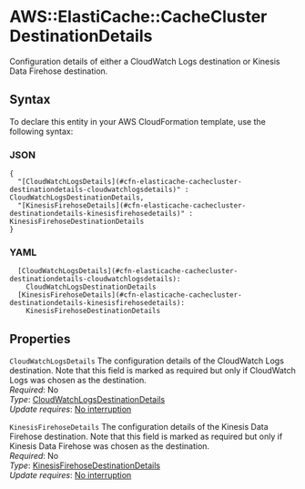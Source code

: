 # AWS::ElastiCache::CacheCluster DestinationDetails<a name="aws-properties-elasticache-cachecluster-destinationdetails"></a>

Configuration details of either a CloudWatch Logs destination or Kinesis Data Firehose destination\.

## Syntax<a name="aws-properties-elasticache-cachecluster-destinationdetails-syntax"></a>

To declare this entity in your AWS CloudFormation template, use the following syntax:

### JSON<a name="aws-properties-elasticache-cachecluster-destinationdetails-syntax.json"></a>

```
{
  "[CloudWatchLogsDetails](#cfn-elasticache-cachecluster-destinationdetails-cloudwatchlogsdetails)" : CloudWatchLogsDestinationDetails,
  "[KinesisFirehoseDetails](#cfn-elasticache-cachecluster-destinationdetails-kinesisfirehosedetails)" : KinesisFirehoseDestinationDetails
}
```

### YAML<a name="aws-properties-elasticache-cachecluster-destinationdetails-syntax.yaml"></a>

```
  [CloudWatchLogsDetails](#cfn-elasticache-cachecluster-destinationdetails-cloudwatchlogsdetails): 
    CloudWatchLogsDestinationDetails
  [KinesisFirehoseDetails](#cfn-elasticache-cachecluster-destinationdetails-kinesisfirehosedetails): 
    KinesisFirehoseDestinationDetails
```

## Properties<a name="aws-properties-elasticache-cachecluster-destinationdetails-properties"></a>

`CloudWatchLogsDetails`  <a name="cfn-elasticache-cachecluster-destinationdetails-cloudwatchlogsdetails"></a>
The configuration details of the CloudWatch Logs destination\. Note that this field is marked as required but only if CloudWatch Logs was chosen as the destination\.  
*Required*: No  
*Type*: [CloudWatchLogsDestinationDetails](aws-properties-elasticache-cachecluster-cloudwatchlogsdestinationdetails.md)  
*Update requires*: [No interruption](https://docs.aws.amazon.com/AWSCloudFormation/latest/UserGuide/using-cfn-updating-stacks-update-behaviors.html#update-no-interrupt)

`KinesisFirehoseDetails`  <a name="cfn-elasticache-cachecluster-destinationdetails-kinesisfirehosedetails"></a>
The configuration details of the Kinesis Data Firehose destination\. Note that this field is marked as required but only if Kinesis Data Firehose was chosen as the destination\.  
*Required*: No  
*Type*: [KinesisFirehoseDestinationDetails](aws-properties-elasticache-cachecluster-kinesisfirehosedestinationdetails.md)  
*Update requires*: [No interruption](https://docs.aws.amazon.com/AWSCloudFormation/latest/UserGuide/using-cfn-updating-stacks-update-behaviors.html#update-no-interrupt)